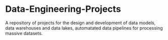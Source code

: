 # Data-Engineering-Projects
A repository of projects for the design and development of data models, data warehouses and data lakes, automatated data pipelines for processing massive datasets.

